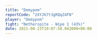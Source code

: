 ```yaml
---
title: "Demypom"
reportCode: "2XYJ67t3gRQqZ4FN"
player: "Demypom"
fight: "Netherspite - Wipe 1 (43%)"
date: 2021-08-23T19:07:58.042000+00:00
---
```

